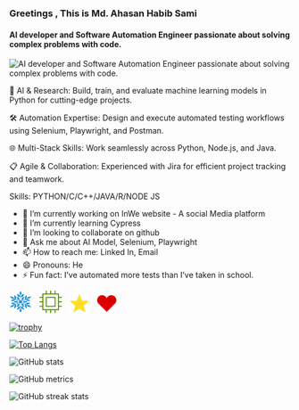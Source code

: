 ### Greetings , This is Md. Ahasan Habib Sami
#### AI developer and Software Automation Engineer passionate about solving complex problems with code.
![AI developer and Software Automation Engineer passionate about solving complex problems with code.](https://media.licdn.com/dms/image/v2/D5603AQHr8BvY5jGcng/profile-displayphoto-shrink_800_800/B56ZT0Lp.THQAc-/0/1739263484436?e=1758153600&v=beta&t=pRdZUibtj-J_HpZNGse8XHFsGkU04k9z6FZTTKXCbAw)

🤖 AI & Research: Build, train, and evaluate machine learning models in Python for cutting-edge projects.

🛠 Automation Expertise: Design and execute automated testing workflows using Selenium, Playwright, and Postman.

🌐 Multi-Stack Skills: Work seamlessly across Python, Node.js, and Java.

📋 Agile & Collaboration: Experienced with Jira for efficient project tracking and teamwork.

Skills: PYTHON/C/C++/JAVA/R/NODE JS

- 🔭 I’m currently working on InWe website - A social Media platform 
- 🌱 I’m currently learning Cypress 
- 👯 I’m looking to collaborate on github 
- 💬 Ask me about AI Model, Selenium, Playwright 
- 📫 How to reach me: Linked In, Email 
- 😄 Pronouns: He 
- ⚡ Fun fact: I’ve automated more tests than I’ve taken in school. 




<a href='https://archiveprogram.github.com/'><img src='https://raw.githubusercontent.com/acervenky/animated-github-badges/master/assets/acbadge.gif' width='40' height='40'></a> <a href='https://docs.github.com/en/developers'><img src='https://raw.githubusercontent.com/acervenky/animated-github-badges/master/assets/devbadge.gif' width='40' height='40'></a> <a href='https://stars.github.com/'><img src='https://raw.githubusercontent.com/acervenky/animated-github-badges/master/assets/starbadge.gif' width='35' height='35'></a> <a href='https://docs.github.com/en/github/supporting-the-open-source-community-with-github-sponsors'><img src='https://raw.githubusercontent.com/acervenky/animated-github-badges/master/assets/sponsorbadge.gif' width='35' height='35'></a> 

[![trophy](https://github-profile-trophy.vercel.app/?username=AhHabib-sami)](https://github.com/ryo-ma/github-profile-trophy)

[![Top Langs](https://github-readme-stats.vercel.app/api/top-langs/?username=AhHabib-sami)](https://github.com/anuraghazra/github-readme-stats)

![GitHub stats](https://github-readme-stats.vercel.app/api?username=AhHabib-sami&show_icons=true)  

![GitHub metrics](https://metrics.lecoq.io/AhHabib-sami)  

![GitHub streak stats](https://streak-stats.demolab.com/?user=AhHabib-sami)  


